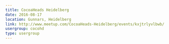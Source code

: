 ```yaml
---
title: CocoaHeads Heidelberg
date: 2016-08-17
location: Gunnars, Heidelberg
link: http://www.meetup.com/CocoaHeads-Heidelberg/events/kxjtrlyvlbwb/
usergroup: cocohd
type: usergroup
---
```

